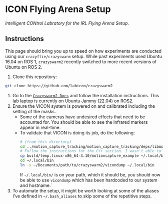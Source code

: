 # ICON Flying Arena Setup

*Intelligent CONtrol Labratory for the IRL Flying Arena Setup.*

## Instructions

This page should bring you up to speed on how experiments are conducted using
our `crazyflie/crazyswarm` setup. While past experiments used Ubuntu 16.04 on
ROS 1, `crazyswarm2` recently switched to more recent versions of Ubuntu on ROS
2.

1. Clone this repository:
  ```bash
  git clone https://github.com/labicon/crazyswarm2
  ```
1. Go to the [`Crazyswarm2
   Docs`](https://imrclab.github.io/crazyswarm2/installation.html) and follow
   the installation instructions. This lab laptop is currently on Ubuntu Jammy
   (22.04) on ROS2.
1. Ensure the VICON system is powered on and calibrated including the setting of
   the masks.
    - Some of the cameras have undesired effects that need to be accounted for.
      You should be able to see the infrared markers appear in real-time.
    - To validate that VICON is doing its job, do the following:
      ```bash
      # (from this directory)
      cd ../motion_capture_tracking/motion_capture_tracking/deps/libmotioncapture
      # Follow the instructions for the C++ section. I wasn't able to get the python to work.
      cp build/temp.linux-x86_64-3.10/motioncapture_example ~/.local/bin/_motioncapture_example
      cd ~/.local/bin
      ln -s ~/Documents/path/to/crazyswarm2/vicondump ~/.local/bin
      ```
      If `~/.local/bin/` is on your path, which it should be, you should now be
      able to use `vicondump` which has been hardcoded to our system and
      hostname.`
1. To automate the setup, it might be worth looking at some of the aliases I've
   defined in `~/.bash_aliases` to skip some of the repetitive steps.


